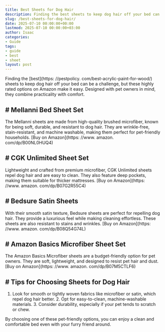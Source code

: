 ```yaml
---
title: Best Sheets for Dog Hair
description: Finding the best sheets to keep dog hair off your bed can be a challenge, but these highly rated options on Amazon make it easy.
slug: /best-sheets-for-dog-hair/
date: 2025-07-10 00:00:00+00:00
lastmod: 2025-07-10 00:00:00+03:00
author: Isaac
categories:
- Guide
tags:
- guide
- best
- sheet
layout: post
---
```


Finding the [best](https: //pestpolicy. com/best-acrylic-paint-for-wood/) sheets to keep dog hair off your bed can be a challenge, but these highly rated options on Amazon make it easy. Designed with pet owners in mind, they combine practicality with comfort.

## # Mellanni Bed Sheet Set

The Mellanni sheets are made from high-quality brushed microfiber, known for being soft, durable, and resistant to dog hair. They are wrinkle-free, stain-resistant, and machine washable, making them perfect for pet-friendly households. [Buy on Amazon](https: //www. amazon. com/dp/B00NL0HUQ4)

## # CGK Unlimited Sheet Set

Lightweight and crafted from premium microfiber, CGK Unlimited sheets repel dog hair and are easy to clean. They also feature deep pockets, making them suitable for thicker mattresses. [Buy on Amazon](https: //www. amazon. com/dp/B07G2R55C4)

## # Bedsure Satin Sheets

With their smooth satin texture, Bedsure sheets are perfect for repelling dog hair. They provide a luxurious feel while making cleaning effortless. These sheets are also resistant to stains and wrinkles. [Buy on Amazon](https: //www. amazon. com/dp/B08Q54G74L)

## # Amazon Basics Microfiber Sheet Set

The Amazon Basics Microfiber sheets are a budget-friendly option for pet owners. They are soft, lightweight, and designed to resist pet hair and dust. [Buy on Amazon](https: //www. amazon. com/dp/B07M5CTLF6)

## # Tips for Choosing Sheets for Dog Hair

1. Look for smooth or tightly woven fabrics like microfiber or satin, which repel dog hair better. 2. Opt for easy-to-clean, machine-washable materials. 3. Consider durability, especially if your pet tends to scratch or chew.

By choosing one of these pet-friendly options, you can enjoy a clean and comfortable bed even with your furry friend around.
